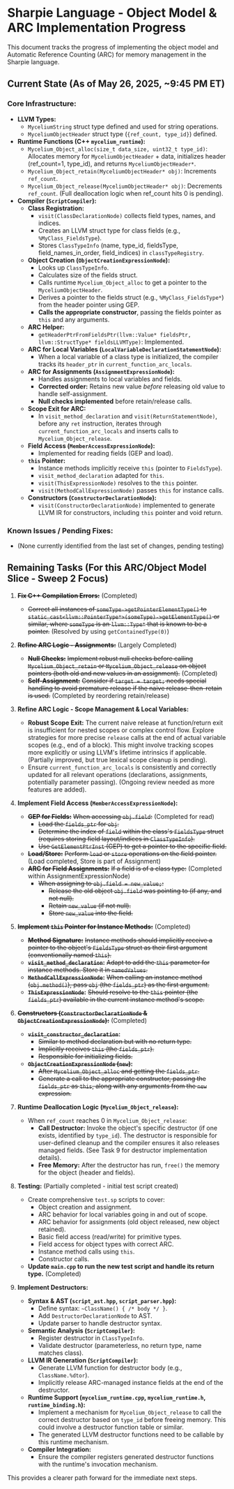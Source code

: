 # Sharpie Language - Object Model & ARC Implementation Progress

This document tracks the progress of implementing the object model and Automatic Reference Counting (ARC) for memory management in the Sharpie language.

## Current State (As of May 26, 2025, ~9:45 PM ET)

### Core Infrastructure:
- **LLVM Types:**
    - `MyceliumString` struct type defined and used for string operations.
    - `MyceliumObjectHeader` struct type (`{ref_count, type_id}`) defined.
- **Runtime Functions (C++ `mycelium_runtime`):**
    - `Mycelium_Object_alloc(size_t data_size, uint32_t type_id)`: Allocates memory for `MyceliumObjectHeader` + data, initializes header (ref_count=1, type_id), and returns `MyceliumObjectHeader*`.
    - `Mycelium_Object_retain(MyceliumObjectHeader* obj)`: Increments `ref_count`.
    - `Mycelium_Object_release(MyceliumObjectHeader* obj)`: Decrements `ref_count`. (Full deallocation logic when ref_count hits 0 is pending).
- **Compiler (`ScriptCompiler`):**
    - **Class Registration:**
        - `visit(ClassDeclarationNode)` collects field types, names, and indices.
        - Creates an LLVM struct type for class fields (e.g., `%MyClass_FieldsType`).
        - Stores `ClassTypeInfo` (name, type_id, fieldsType, field_names_in_order, field_indices) in `classTypeRegistry`.
    - **Object Creation (`ObjectCreationExpressionNode`):**
        - Looks up `ClassTypeInfo`.
        - Calculates size of the fields struct.
        - Calls runtime `Mycelium_Object_alloc` to get a pointer to the `MyceliumObjectHeader`.
        - Derives a pointer to the fields struct (e.g., `%MyClass_FieldsType*`) from the header pointer using GEP.
        - **Calls the appropriate constructor**, passing the fields pointer as `this` and any arguments.
    - **ARC Helper:**
        - `getHeaderPtrFromFieldsPtr(llvm::Value* fieldsPtr, llvm::StructType* fieldsLLVMType)`: Implemented.
    - **ARC for Local Variables (`LocalVariableDeclarationStatementNode`):**
        - When a local variable of a class type is initialized, the compiler tracks its `header_ptr` in `current_function_arc_locals`.
    - **ARC for Assignments (`AssignmentExpressionNode`):**
        - Handles assignments to local variables and fields.
        - **Corrected order:** Retains new value *before* releasing old value to handle self-assignment.
        - **Null checks implemented** before retain/release calls.
    - **Scope Exit for ARC:**
        - In `visit_method_declaration` and `visit(ReturnStatementNode)`, before any `ret` instruction, iterates through `current_function_arc_locals` and inserts calls to `Mycelium_Object_release`.
    - **Field Access (`MemberAccessExpressionNode`):**
        - Implemented for reading fields (GEP and load).
    - **`this` Pointer:**
        - Instance methods implicitly receive `this` (pointer to `FieldsType`).
        - `visit_method_declaration` adapted for `this`.
        - `visit(ThisExpressionNode)` resolves to the `this` pointer.
        - `visit(MethodCallExpressionNode)` passes `this` for instance calls.
    - **Constructors (`ConstructorDeclarationNode`):**
        - `visit(ConstructorDeclarationNode)` implemented to generate LLVM IR for constructors, including `this` pointer and void return.

### Known Issues / Pending Fixes:
- (None currently identified from the last set of changes, pending testing)

## Remaining Tasks (For this ARC/Object Model Slice - Sweep 2 Focus)

1.  **~~Fix C++ Compilation Errors:~~** (Completed)
    *   ~~Correct all instances of `someType->getPointerElementType()` to `static_cast<llvm::PointerType*>(someType)->getElementType()` or similar, where `someType` is an `llvm::Type*` that is known to be a pointer.~~ (Resolved by using `getContainedType(0)`)

2.  **~~Refine ARC Logic - Assignments:~~** (Largely Completed)
    *   **~~Null Checks:~~** ~~Implement robust null checks before calling `Mycelium_Object_retain` or `Mycelium_Object_release` on object pointers (both old and new values in an assignment).~~ (Completed)
    *   **~~Self-Assignment:~~** ~~Consider if `target = target;` needs special handling to avoid premature release if the naive release-then-retain is used.~~ (Completed by reordering retain/release)

3.  **Refine ARC Logic - Scope Management & Local Variables:**
    *   **Robust Scope Exit:** The current naive release at function/return exit is insufficient for nested scopes or complex control flow. Explore strategies for more precise `release` calls at the end of actual variable scopes (e.g., end of a block). This might involve tracking scopes more explicitly or using LLVM's lifetime intrinsics if applicable. (Partially improved, but true lexical scope cleanup is pending).
    *   Ensure `current_function_arc_locals` is consistently and correctly updated for all relevant operations (declarations, assignments, potentially parameter passing). (Ongoing review needed as more features are added).

4.  **Implement Field Access (`MemberAccessExpressionNode`):**
    *   **~~GEP for Fields:~~** ~~When accessing `obj.field`:~~ (Completed for read)
        - ~~Load the `fields_ptr` for `obj`.~~
        - ~~Determine the index of `field` within the class's `FieldsType` struct (requires storing field layout/indices in `ClassTypeInfo`).~~
        - ~~Use `GetElementPtrInst` (GEP) to get a pointer to the specific field.~~
    *   **~~Load/Store:~~** ~~Perform `load` or `store` operations on the field pointer.~~ (Load completed, Store is part of Assignment)
    *   **~~ARC for Field Assignments:~~** ~~If a field is of a class type:~~ (Completed within AssignmentExpressionNode)
        - ~~When assigning to `obj.field = new_value;`:~~
            - ~~Release the old object `obj.field` was pointing to (if any, and not null).~~
            - ~~Retain `new_value` (if not null).~~
            - ~~Store `new_value` into the field.~~

5.  **~~Implement `this` Pointer for Instance Methods:~~** (Completed)
    *   **~~Method Signature:~~** ~~Instance methods should implicitly receive a pointer to the object's `FieldsType` struct as their first argument (conventionally named `this`).~~
    *   **~~`visit_method_declaration`~~:** ~~Adapt to add the `this` parameter for instance methods. Store it in `namedValues`.~~
    *   **~~`MethodCallExpressionNode`~~:** ~~When calling an instance method (`obj.method()`), pass `obj` (the `fields_ptr`) as the first argument.~~
    *   **~~`ThisExpressionNode`~~:** ~~Should resolve to the `this` pointer (the `fields_ptr`) available in the current instance method's scope.~~

6.  **~~Constructors (`ConstructorDeclarationNode` & `ObjectCreationExpressionNode`):~~** (Completed)
    *   **~~`visit_constructor_declaration`~~:**
        - ~~Similar to method declaration but with no return type.~~
        - ~~Implicitly receives `this` (the `fields_ptr`).~~
        - ~~Responsible for initializing fields.~~
    *   **~~`ObjectCreationExpressionNode` (`new`)~~:**
        - ~~After `Mycelium_Object_alloc` and getting the `fields_ptr`.~~
        - ~~Generate a call to the appropriate constructor, passing the `fields_ptr` as `this`, along with any arguments from the `new` expression.~~

7.  **Runtime Deallocation Logic (`Mycelium_Object_release`):**
    *   When `ref_count` reaches 0 in `Mycelium_Object_release`:
        - **Call Destructor:** Invoke the object's specific destructor (if one exists, identified by `type_id`). The destructor is responsible for user-defined cleanup and the compiler ensures it also releases managed fields. (See Task 9 for destructor implementation details).
        - **Free Memory:** After the destructor has run, `free()` the memory for the object (header and fields).

8.  **Testing:** (Partially completed - initial test script created)
    *   Create comprehensive `test.sp` scripts to cover:
        - Object creation and assignment.
        - ARC behavior for local variables going in and out of scope.
        - ARC behavior for assignments (old object released, new object retained).
        - Basic field access (read/write) for primitive types.
        - Field access for object types with correct ARC.
        - Instance method calls using `this`.
        - Constructor calls.
    *   **Update `main.cpp` to run the new test script and handle its return type.** (Completed)

9.  **Implement Destructors:**
    *   **Syntax & AST (`script_ast.hpp`, `script_parser.hpp`):**
        *   Define syntax: `~ClassName() { /* body */ }`.
        *   Add `DestructorDeclarationNode` to AST.
        *   Update parser to handle destructor syntax.
    *   **Semantic Analysis (`ScriptCompiler`):**
        *   Register destructor in `ClassTypeInfo`.
        *   Validate destructor (parameterless, no return type, name matches class).
    *   **LLVM IR Generation (`ScriptCompiler`):**
        *   Generate LLVM function for destructor body (e.g., `ClassName.%dtor`).
        *   Implicitly release ARC-managed instance fields at the end of the destructor.
    *   **Runtime Support (`mycelium_runtime.cpp`, `mycelium_runtime.h`, `runtime_binding.h`):**
        *   Implement a mechanism for `Mycelium_Object_release` to call the correct destructor based on `type_id` before freeing memory. This could involve a destructor function table or similar.
        *   The generated LLVM destructor functions need to be callable by this runtime mechanism.
    *   **Compiler Integration:**
        *   Ensure the compiler registers generated destructor functions with the runtime's invocation mechanism.

This provides a clearer path forward for the immediate next steps.
